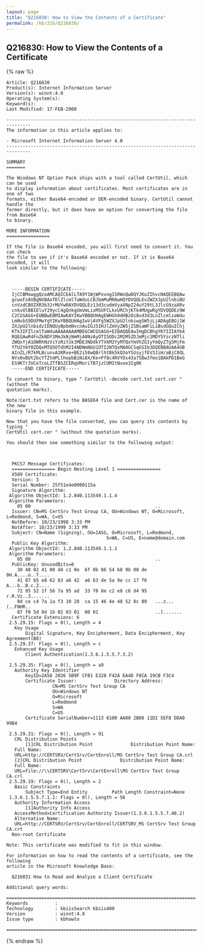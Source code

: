 ```yaml
---
layout: page
title: "Q216830: How to View the Contents of a Certificate"
permalink: /kb/216/Q216830/
---
```


## Q216830: How to View the Contents of a Certificate

{% raw %}

	Article: Q216830
	Product(s): Internet Information Server
	Version(s): winnt:4.0
	Operating System(s): 
	Keyword(s): 
	Last Modified: 17-FEB-2000
	
	-------------------------------------------------------------------------------
	The information in this article applies to:
	
	- Microsoft Internet Information Server 4.0 
	-------------------------------------------------------------------------------
	
	SUMMARY
	=======
	
	The Windows NT Option Pack ships with a tool called CertUtil, which can be used
	to display information about certificates. Most certificates are in one of two
	formats, either Base64-encoded or DER-encoded binary. CertUtil cannot handle the
	former directly, but it does have an option for converting the file from Base64
	to binary.
	
	MORE INFORMATION
	================
	
	If the file is Base64 encoded, you will first need to convert it. You can check
	the file to see if it's Base64 encoded or not. If it is Base64 encoded, it will
	look similar to the following:
	
	  
	
	  -----BEGIN CERTIFICATE-----
	  IjCCBMowggQzoAMCAQICEAlLTA9Y1WjWPxvngISRWxQwDQYJKoZIhvcNAQEEBQAw
	  gcwxFzAVBgNVBAoTDlZlcmlTaWduLCBJbmMuMR8wHQYDVQQLExZWZXJpU2lnbiBU
	  cnVzdCBOZXR3b3JrMUYwRAYDVQQLEz13d3cudmVyaXNpZ24uY29tL3JlcG9zaXRv
	  cnkvUlBBIEluY29ycC4gQnkgUmVmLixMSUFCLkxURChjKTk4MUgwRgYDVQQDEz9W
	  C2CGSAGG+EUBBwEBMIAwKAYIKwYBBQUHAgEWHGh0dHBzOi8vd3d3LnZlcmlzaWdu
	  LmNvbS9DUFMwYgYIKwYBBQUHAgIwVjAVFg5WZXJpU2lnbiwgSW5jLjADAgEBGj1W
	  ZXJpU2lnbidzIENQUyBpbmNvcnAuIGJ5IHJlZmVyZW5jZSBsaWFiLiBsdGQuIChj
	  KTk3IFZlcmlTaWduAAAAAAAAMBEGCWCGSAGG+EIBAQQEAwIHgDCBhgYKYIZIAYb4
	  RQEGAwR4FnZkNDY1MmJkNjNmMjA0NzAyOTI5ODc2M2M5ZDJmMjc1MDY5YzczNTli
	  ZWQxYjA1OWRhNzViYzRiYzk3MDE3NDdkYTVkM2YyMTQxYmVhZGIyYmQyZTg5MjFm
	  YTU2YmY0ZDQxMTQ5OTdhM2I4NDNmNGU1OTI2NTQxMA0GCSqGSIb3DQEBBAUAA4GB
	  AInZL/R7kMLBcunvA2KRxe+BE2i58wQBrlhtBk5kQ3oYSUsyjfEV3JiH/aBjC8QL
	  NYx0vBUt2bcYTZtmPLlhepbBiNi8X/Ke+Pf8c4RVYDs43a7SDw3fmo1BAkPD1BeG
	  ES9KTr3VCeTcoLZTfB5ZCERqVMoriTB7jzCUMItNvoe3Ig0K
	  -----END CERTIFICATE-----
	
	To convert to binary, type " CertUtil -decode cert.txt cert.cer " (without the
	quotation marks).
	
	Note:Cert.txt refers to the BASE64 file and Cert.cer is the name of the new
	binary file in this example.
	
	Now that you have the file converted, you can query its contents by typing "
	CertUtil cert.cer " (without the quotation marks).
	
	You should then see something similar to the following output:
	
	  
	
	  PKCS7 Message Certificates:
	  ================ Begin Nesting Level 1 ================
	  X509 Certificate:
	  Version: 3
	  Serial Number: 25f51e4e0000115a
	  Signature Algorithm:
	 Algorithm ObjectId: 1.2.840.113549.1.1.4
	 Algorithm Parameters:
		05 00                                              ..
	  Issuer: CN=MS CertSrv Test Group CA, OU=Windows NT, O=Microsoft, L=Redmond, S=WA, C=US
	  NotBefore: 10/23/1998 3:33 PM
	  NotAfter: 10/23/1999 3:33 PM
	  Subject: CN=Name (Signing), OU=IASG, O=Microsoft, L=Redmond, 
	                                     S=WA, C=US, E=name@domain.com
	  Public Key Algorithm:
	 Algorithm ObjectId: 1.2.840.113549.1.1.1
	 Algorithm Parameters:
		05 00                                              ..
	  PublicKey: UnusedBits=0
		30 48 02 41 00 d4 c1 0e  6f 0b 86 54 b8 9b 08 de   0H.A....o..T....
		41 87 b5 e8 62 83 a6 42  a6 63 de 5a 9e cc 17 f6   A...b..B.c.Z....
		72 95 52 1f 56 7a 95 ad  33 f0 8e c2 e8 c6 d4 95   r.R.Vz..3.......
		0d ce c4 7a 1a f3 10 28  ca 15 46 4e 48 52 8c 89   ...z...(..FNHR..
		87 f8 5d 0d 1b 02 03 01  00 01                     ..].......
	  Certificate Extensions: 6
	 2.5.29.15: Flags = 0(), Length = 4
	   Key Usage
	       Digital Signature, Key Encipherment, Data Encipherment, Key Agreement(B8)
	 2.5.29.37: Flags = 0(), Length = c
	   Enhanced Key Usage
	       Client Authentication(1.3.6.1.5.5.7.3.2)
	
	 2.5.29.35: Flags = 0(), Length = a9
	   Authority Key Identifier
	       KeyID=2A58 2026 5B9F CFB1 E328 F42A EA4D F8CA 19CB F3C4
	       Certificate Issuer:              Directory Address:
	                 CN=MS CertSrv Test Group CA
	                 OU=Windows NT
	                 O=Microsoft
	                 L=Redmond
	                 S=WA
	                 C=US
	       Certificate SerialNumber=1113 6100 AA00 2B86 11D2 5EF8 DDA0 99B4
	
	 2.5.29.31: Flags = 0(), Length = 91
	   CRL Distribution Points
	       [1]CRL Distribution Point              Distribution Point Name: 
	   Full Name:                        
	   URL=http://CERTSRV/CertSrv/CertEnroll/MS CertSrv Test Group CA.crl
	   [2]CRL Distribution Point              Distribution Point Name:                   
	   Full Name:                        
	   URL=file://\\CERTSRV\CertSrv\CertEnroll\MS CertSrv Test Group CA.crl 
	 2.5.29.19: Flags = 0(), Length = 2
	   Basic Constraints
	       Subject Type=End Entity         Path Length Constraint=None 
	 1.3.6.1.5.5.7.1.1: Flags = 0(), Length = 56
	   Authority Information Access
	       [1]Authority Info Access              
	   AccessMethod=Certification Authority Issuer(1.3.6.1.5.5.7.48.2)  
	   Alternative Name:                   
	   URL=http://CERTSRV/CertSrv/CertEnroll/CERTSRV_MS CertSrv Test Group CA.crt 
	  Non-root Certificate
	
	Note: This certificate was modified to fit in this window.
	
	For information on how to read the contents of a certificate, see the following
	article in the Microsoft Knowledge Base:
	
	  Q216831 How to Read and Analyze a Client Certificate
	
	Additional query words:
	
	======================================================================
	Keywords          :  
	Technology        : kbiisSearch kbiis400
	Version           : winnt:4.0
	Issue type        : kbhowto
	
	=============================================================================
	

{% endraw %}
